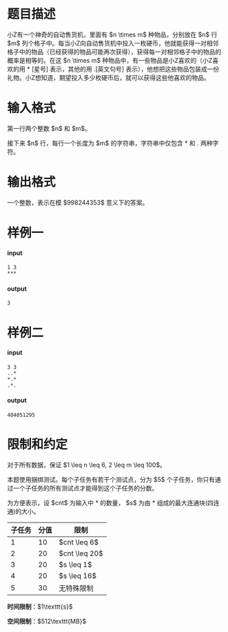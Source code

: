 # 题目描述

<p>小Z有一个神奇的自动售货机，里面有 $n \times m$ 种物品，分别放在 $n$ 行 $m$ 列个格子中。每当小Z向自动售货机中投入一枚硬币，他就能获得一对相邻格子中的物品（已经获得的物品可能再次获得），获得每一对相邻格子中的物品的概率是相等的。在这 $n \times m$ 种物品中，有一些物品是小Z喜欢的（小Z喜欢的用 * [星号] 表示，其他的用 .[英文句号] 表示），他想把这些物品包装成一份礼物。小Z想知道，期望投入多少枚硬币后，就可以获得这些他喜欢的物品。</p>

# 输入格式


<p>第一行两个整数 $n$ 和 $m$。</p>
<p>接下来 $n$ 行，每行一个长度为 $m$ 的字符串，字符串中仅包含 * 和 . 两种字符。</p>

# 输出格式


<p>一个整数，表示在模 $998244353$ 意义下的答案。</p>

# 样例一


<h4>input</h4>
<pre><code>1 3
***</code></pre>
<h4>output</h4>
<pre><code>3</code></pre>

# 样例二


<h4>input</h4>
<pre><code>3 3
..*
*.*
.*.</code></pre>
<h4>output</h4>
<pre><code>404051295</code></pre>

# 限制和约定


<p>对于所有数据，保证 $1 \leq n \leq 6, 2 \leq m \leq 100$。</p>
<p>本题使用捆绑测试。每个子任务有若干个测试点，分为 $5$ 个子任务，你只有通过一个子任务的所有测试点才能得到这个子任务的分数。</p>
<p>为方便表示，设 $cnt$ 为输入中 * 的数量， $s$ 为由 * 组成的最大连通块(四连通)的大小。</p>
<table class="table table-bordered table-text-center table-vertical-middle"><thead><tr><th>子任务</th><th>分值</th><th>限制</th></tr></thead><tbody><tr><td>1</td><td>10</td><td>$cnt \leq 6$</td></tr><tr><td>2</td><td>20</td><td>$cnt \leq 20$</td></tr><tr><td>3</td><td>20</td><td>$s \leq 1$</td></tr><tr><td>4</td><td>20</td><td>$s \leq 16$</td></tr><tr><td>5</td><td>30</td><td>无特殊限制</td></tr></tbody></table><p><strong>时间限制</strong>：$1\texttt{s}$</p>
<p><strong>空间限制</strong>：$512\texttt{MB}$</p>
